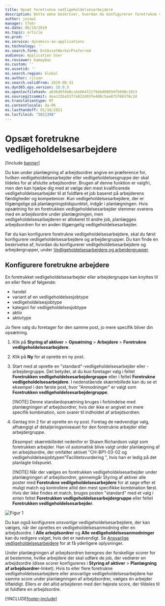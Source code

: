 ```yaml
---
title: Opsæt foretrukne vedligeholdelsesarbejdere
description: Dette emne beskriver, hvordan du konfigurerer foretrukne vedligeholdelsesarbejdere i Styring af aktiver.
author: josaw1
manager: tfehr
ms.date: 08/19/2019
ms.topic: article
ms.prod: ''
ms.service: dynamics-ax-applications
ms.technology: ''
ms.search.form: EntAssetWorkerPreferred
audience: Application User
ms.reviewer: kamaybac
ms.custom: ''
ms.assetid: ''
ms.search.region: Global
ms.author: riluan
ms.search.validFrom: 2019-08-31
ms.dyn365.ops.version: 10.0.5
ms.openlocfilehash: ab36d9fde0cc6e864f21f9ebd09834f5098c1913
ms.sourcegitcommit: deac22ba5377a912d93fe408c5ae875706378c2d
ms.translationtype: HT
ms.contentlocale: da-DK
ms.lasthandoff: 01/16/2021
ms.locfileid: "5021398"
---
```

# <a name="set-up-preferred-maintenance-workers"></a>Opsæt foretrukne vedligeholdelsesarbejdere

[!include [banner](../../includes/banner.md)]

 

Du kan under planlægning af arbejdsordrer angive en præference for, hvilken vedligeholdelsesarbejder eller vedligeholdelsesgruppe der skal tildeles for at afslutte arbejdsordrer. Brugen af denne funktion er valgfri, men den kan hjælpe dig med at vælge den mest kvalificerede vedligeholdelsesarbejder til at fuldføre et job baseret på arbejderens færdigheder og kompetencer. Kun vedligeholdelsesarbejdere, der er tilgængelige på planlægningstidspunktet, indgår i planlægningen. Hvis opsætning for en foretrukken vedligeholdelsesarbejder stemmer overens med en arbejdsordre under planlægningen, men vedligeholdelsesarbejderen er allokeret til andre job, planlægges arbejdsordren for en anden tilgængelig vedligeholdelsesarbejder.

Før du kan konfigurere foretrukne vedligeholdelsesarbejdere, skal du først konfigurere vedligeholdelsesarbejdere og arbejdergrupper. Du kan finde en beskrivelse af, hvordan du konfigurerer vedligeholdelsesarbejdere og arbejdergrupper, under [Vedligeholdelsesarbejdere og arbejdergrupper](../setup-for-objects/workers-and-worker-groups.md).

## <a name="set-up-preferred-workers"></a>Konfigurere foretrukne arbejdere

En foretrukket vedligeholdelsesarbejder eller arbejdergruppe kan knyttes til en eller flere af følgende:

- handel  
- variant af en vedligeholdelsesjobtype  
- vedligeholdelsesjobtype  
- kategori for vedligeholdelsesjobtype  
- aktiv  
- aktivtype  

Jo flere valg du foretager for den samme post, jo mere specifik bliver din opsætning.

1. Klik på **Styring af aktiver** > **Opsætning** > **Arbejdere** > **Foretrukne vedligeholdelsesarbejdere**.

2. Klik på **Ny** for at oprette en ny post.

3. Start med at oprette en "standard"-vedligeholdelsesarbejder eller -arbejdergruppe. Det betyder, at du kun foretager valg i feltet **Foretrukken vedligeholdelsesarbejdergruppe** eller i feltet **Foretrukne vedligeholdelsesarbejdere**. I nedenstående skærmbillede kan du se et eksempel i den første post, hvor "Anmodninger" er valgt som **Foretrukken vedligeholdelsesarbejdergruppe**.

    [!NOTE] Denne standardopsætning bruges i forbindelse med planlægningen af arbejdsordrer, hvis der ikke er angivet en mere specifik kombination, som svarer til indholdet af arbejdsordren.

4. Gentag trin 2 for at oprette en ny post. Foretag de nødvendige valg, afhængigt af detaljeringsniveauet for den foretrukne arbejder eller arbejdergruppe. 

    *Eksempel:* skærmbilledet nedenfor er Shawn Richardson valgt som foretrukken arbejder. Han vil automatisk blive valgt under planlægning af en arbejdsordre, der omfatter aktivet "CH-BP1-03-02 og vedligeholdelsesjobtypen"Facilitetsvurdering ", hvis han er ledig på det planlagte tidspunkt.

    [!NOTE] Når der vælges en foretrukken vedligeholdelsesarbejder under planlægningen af arbejdsordrer, gennemgår Styring af aktiver alle poster med **Foretrukne vedligeholdelsesarbejdere** for at søge efter et muligt match og kontrollere altid den mest specifikke kombination først. Hvis der ikke findes et match, bruges posten "standard" med et valg i enten feltet **Foretrukken vedligeholdelsesarbejdergruppe** eller feltet **Foretrukken vedligeholdelsesarbejder**.

![Figur 1](media/02-work-order-scheduling.png)

Du kan også konfigurere *ansvarlige* vedligeholdelsesarbejdere, der kan vælges, når der oprettes en vedligeholdelsesanmodning eller en arbejdsordre. I **Alle arbejdsordrer** og **Alle vedligeholdelsesanmodninger** kan du redigere valget, hvis det er nødvendigt. Se [Ansvarlige vedligeholdelsesarbejdere](../setup-for-maintenance-requests/responsible-workers.md) for at få yderligere oplysninger.

Under planlægningen af arbejdsordren beregnes der forskellige scorer for at bestemme, hvilke arbejdere der skal udføre de job, der vedrører en arbejdsordre (disse scorer konfigureres i **Styring af aktiver** > **Planlægning af arbejdsordrer**-linket). Hvis to eller flere foretrukne vedligeholdelsesarbejdere eller ansvarlige vedligeholdelsesarbejdere har samme score under planlægningen af arbejdsordrer, vælges én arbejder tilfældigt. Ellers er det altid arbejderen med den højeste score, der tildeles til at fuldføre en arbejdsordre.



[!INCLUDE[footer-include](../../../includes/footer-banner.md)]